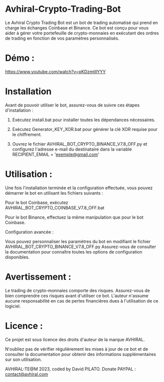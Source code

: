 # Avhiral-Crypto-Trading-Bot

Le Avhiral Crypto Trading Bot est un bot de trading automatisé qui prend en charge les échanges Coinbase et Binance. Ce bot est conçu pour vous aider à gérer votre portefeuille de crypto-monnaies en exécutant des ordres de trading en fonction de vos paramètres personnalisés.

# Démo :

https://www.youtube.com/watch?v=pKDzmtIlYYY

# Installation

Avant de pouvoir utiliser le bot, assurez-vous de suivre ces étapes d'installation :

1. Exécutez install.bat pour installer toutes les dépendances nécessaires.

2. Exécutez Generator_KEY_XOR.bat pour générer la clé XOR requise pour le chiffrement.

3. Ouvrez le fichier AVHIRAL_BOT_CRYPTO_BINANCE_V7.8_OFF.py et configurez l'adresse e-mail du destinataire dans la variable RECIPIENT_EMAIL = 'exemple@gmail.com'

# Utilisation :

Une fois l'installation terminée et la configuration effectuée, vous pouvez démarrer le bot en utilisant les fichiers suivants :

Pour le bot Coinbase, exécutez AVHIRAL_BOT_CRYPTO_COINBASE_V7.8_OFF.bat

Pour le bot Binance, effectuez la même manipulation que pour le bot Coinbase.

Configuration avancée :

Vous pouvez personnaliser les paramètres du bot en modifiant le fichier AVHIRAL_BOT_CRYPTO_BINANCE_V7.8_OFF.py Assurez-vous de consulter la documentation pour connaître toutes les options de configuration disponibles.

# Avertissement :

Le trading de crypto-monnaies comporte des risques. Assurez-vous de bien comprendre ces risques avant d'utiliser ce bot. L'auteur n'assume aucune responsabilité en cas de pertes financières dues à l'utilisation de ce logiciel.

# Licence :

Ce projet est sous licence des droits d'auteur de la marque AVHIRAL. 

N'oubliez pas de vérifier régulièrement les mises à jour de ce bot et de consulter la documentation pour obtenir des informations supplémentaires sur son utilisation.

AVHIRAL-TE@M 2023, coded by David PILATO. Donate PAYPAL : contact@avhiral.com
